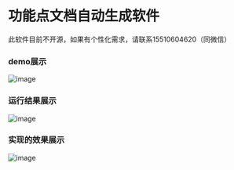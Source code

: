 # 功能点文档自动生成软件
此软件目前不开源，如果有个性化需求，请联系15510604620（同微信）
### demo展示
![image](https://user-images.githubusercontent.com/60246446/216755717-3e092ebe-62df-42eb-94de-e7aba129dea5.png)
### 运行结果展示
![image](https://user-images.githubusercontent.com/60246446/216755902-73691c3f-018b-4382-ac78-73efb911ce8a.png)
### 实现的效果展示
![image](https://user-images.githubusercontent.com/60246446/216755962-be10d02a-f8de-41d1-8eff-07890b2e6195.png)

